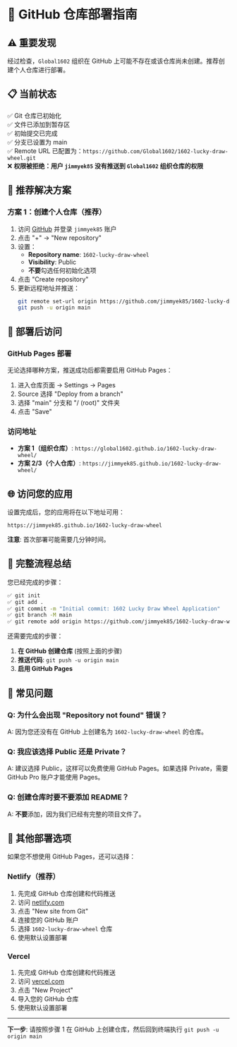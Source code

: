 # 🚀 GitHub 仓库部署指南

## ⚠️ 重要发现
经过检查，`Global1602` 组织在 GitHub 上可能不存在或该仓库尚未创建。推荐创建个人仓库进行部署。

## 📋 当前状态
✅ Git 仓库已初始化  
✅ 文件已添加到暂存区  
✅ 初始提交已完成  
✅ 分支已设置为 main  
✅ Remote URL 已配置为：`https://github.com/Global1602/1602-lucky-draw-wheel.git`  
❌ **权限被拒绝：用户 `jimmyek85` 没有推送到 `Global1602` 组织仓库的权限**

## 🔧 推荐解决方案

### 方案 1：创建个人仓库（推荐）
1. 访问 [GitHub](https://github.com) 并登录 `jimmyek85` 账户
2. 点击 "+" → "New repository"
3. 设置：
   - **Repository name**: `1602-lucky-draw-wheel`
   - **Visibility**: Public
   - **不要**勾选任何初始化选项
4. 点击 "Create repository"
5. 更新远程地址并推送：
   ```bash
   git remote set-url origin https://github.com/jimmyek85/1602-lucky-draw-wheel.git
   git push -u origin main
   ```

## 🚀 部署后访问

### GitHub Pages 部署
无论选择哪种方案，推送成功后都需要启用 GitHub Pages：

1. 进入仓库页面 → Settings → Pages
2. Source 选择 "Deploy from a branch"
3. 选择 "main" 分支和 "/ (root)" 文件夹
4. 点击 "Save"

### 访问地址
- **方案 1（组织仓库）**: `https://global1602.github.io/1602-lucky-draw-wheel/`
- **方案 2/3（个人仓库）**: `https://jimmyek85.github.io/1602-lucky-draw-wheel/`

## 🌐 访问您的应用

设置完成后，您的应用将在以下地址可用：
```
https://jimmyek85.github.io/1602-lucky-draw-wheel
```

**注意**: 首次部署可能需要几分钟时间。

## 🔄 完整流程总结

您已经完成的步骤：
```bash
✅ git init
✅ git add .
✅ git commit -m "Initial commit: 1602 Lucky Draw Wheel Application"
✅ git branch -M main
✅ git remote add origin https://github.com/jimmyek85/1602-lucky-draw-wheel.git
```

还需要完成的步骤：
1. **在 GitHub 创建仓库** (按照上面的步骤)
2. **推送代码**: `git push -u origin main`
3. **启用 GitHub Pages**

## 🚨 常见问题

### Q: 为什么会出现 "Repository not found" 错误？
A: 因为您还没有在 GitHub 上创建名为 `1602-lucky-draw-wheel` 的仓库。

### Q: 我应该选择 Public 还是 Private？
A: 建议选择 Public，这样可以免费使用 GitHub Pages。如果选择 Private，需要 GitHub Pro 账户才能使用 Pages。

### Q: 创建仓库时要不要添加 README？
A: **不要**添加，因为我们已经有完整的项目文件了。

## 🎯 其他部署选项

如果您不想使用 GitHub Pages，还可以选择：

### Netlify（推荐）
1. 先完成 GitHub 仓库创建和代码推送
2. 访问 [netlify.com](https://netlify.com)
3. 点击 "New site from Git"
4. 连接您的 GitHub 账户
5. 选择 `1602-lucky-draw-wheel` 仓库
6. 使用默认设置部署

### Vercel
1. 先完成 GitHub 仓库创建和代码推送
2. 访问 [vercel.com](https://vercel.com)
3. 点击 "New Project"
4. 导入您的 GitHub 仓库
5. 使用默认设置部署

---

**下一步**: 请按照步骤 1 在 GitHub 上创建仓库，然后回到终端执行 `git push -u origin main`